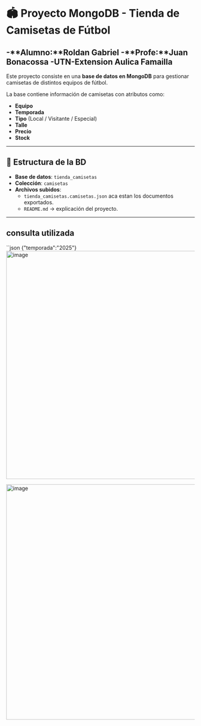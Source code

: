 # 🏟️ Proyecto MongoDB - Tienda de Camisetas de Fútbol
-**Alumno:**Roldan Gabriel
-**Profe:**Juan Bonacossa
-**UTN-Extension Aulica Famailla**
---
Este proyecto consiste en una **base de datos en MongoDB** para gestionar camisetas de distintos equipos de fútbol.  

La base contiene información de camisetas con atributos como:
- **Equipo**
- **Temporada**
- **Tipo** (Local / Visitante / Especial)
- **Talle**
- **Precio**
- **Stock**

---

## 📂 Estructura de la BD
- **Base de datos**: `tienda_camisetas`
- **Colección**: `camisetas`
- **Archivos subidos**:  
  - `tienda_camisetas.camisetas.json` aca estan los documentos exportados.  
  - `README.md` → explicación del proyecto.

---

## consulta utilizada
``json
{"temporada":"2025"}
<img width="1337" height="608" alt="image" src="https://github.com/user-attachments/assets/29450e92-73d7-405f-9d7e-b8dc0ef2dc64" />


<img width="1318" height="627" alt="image" src="https://github.com/user-attachments/assets/5d43a054-7845-4a9e-a2f4-5fb1c7c890df" />

